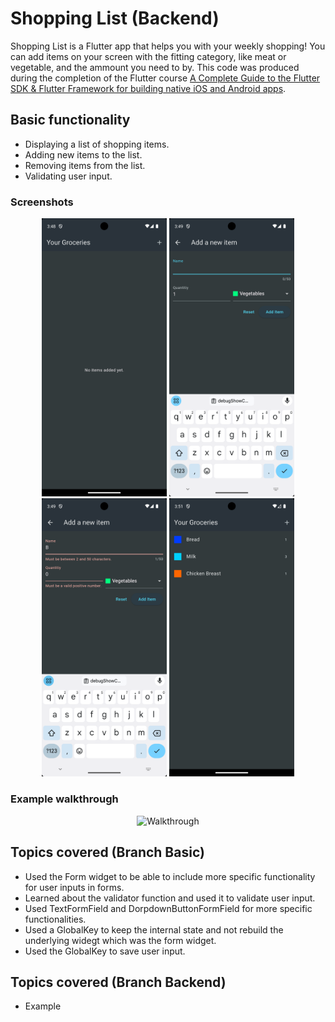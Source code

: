 # Shopping List (Backend)

Shopping List is a Flutter app that helps you with your weekly shopping! You can add items on your screen with the fitting category, like meat or vegetable, and the ammount you need to by. This code was produced during the completion of the Flutter course [A Complete Guide to the Flutter SDK & Flutter Framework for building native iOS and Android apps](https://www.udemy.com/course/learn-flutter-dart-to-build-ios-android-apps/learn/lecture/37130436#overview).

## Basic functionality
- Displaying a list of shopping items.
- Adding new items to the list.
- Removing items from the list.
- Validating user input.

### Screenshots 
<div align="center">
  <img src="empty_list.png" alt="Start screen without items" width="200"/>
  <img src="adding_item.png" alt="Form to input new items" width="200"/>
  <img src="invalid_input.png" alt="Throwing errors when the input isn't valid" width="200"/>
  <img src="filled_list.png" alt="Example shopping list with dummy items" width="200"/>
</div>

### Example walkthrough
<div align="center">
  <img src="walkthrough.gif" alt="Walkthrough" width="200"/>
</div>

## Topics covered (Branch Basic)

- Used the Form widget to be able to include more specific functionality for user inputs in forms.
- Learned about the validator function and used it to validate user input.
- Used TextFormField and DorpdownButtonFormField for more specific functionalities.
- Used a GlobalKey to keep the internal state and not rebuild the underlying widegt which was the form widget.
- Used the GlobalKey to save user input.

## Topics covered (Branch Backend)

- Example